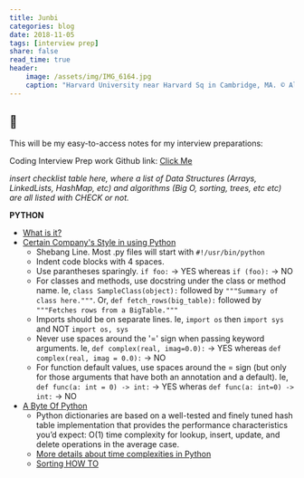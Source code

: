 ```yaml
---
title: Junbi
categories: blog
date: 2018-11-05
tags: [interview prep]
share: false
read_time: true
header:
    image: /assets/img/IMG_6164.jpg
    caption: "Harvard University near Harvard Sq in Cambridge, MA. © Alex Shoop"
---
```

## :snake:

This will be my easy-to-access notes for my interview preparations:

Coding Interview Prep work Github link: [Click Me](https://github.com/akshoop/CodeInterviewPrepRelated)

*insert checklist table here, where a list of Data Structures (Arrays, LinkedLists, HashMap, etc) and algorithms (Big O, sorting, trees, etc etc) are all listed with CHECK or not.*

**PYTHON**
- [What is it?](https://www.python.org/doc/essays/blurb/)
- [Certain Company's Style in using Python](https://github.com/google/styleguide/blob/gh-pages/pyguide.md)
    - Shebang Line. Most .py files will start with `#!/usr/bin/python`
    - Indent code blocks with 4 spaces.
    - Use parantheses sparingly. `if foo:` -> YES whereas `if (foo):` -> NO
    - For classes and methods, use docstring under the class or method name. Ie, `class SampleClass(object):` followed by `"""Summary of class here."""`. Or, `def fetch_rows(big_table):` followed by `"""Fetches rows from a BigTable."""`
    - Imports should be on separate lines. Ie, `import os` then `import sys` and NOT `import os, sys`
    - Never use spaces around the '=' sign when passing keyword arguments. Ie, `def complex(real, imag=0.0):` -> YES whereas `def complex(real, imag = 0.0):` -> NO
    - For function default values, use spaces around the = sign (but only for those arguments that have both an annotation and a default). Ie, `def func(a: int = 0) -> int:` -> YES wheras `def func(a: int=0) -> int:` -> NO
- [A Byte Of Python](https://python.swaroopch.com/)
    -  Python dictionaries are based on a well-tested and finely tuned hash table implementation that provides the performance characteristics you’d expect: O(1) time complexity for lookup, insert, update, and delete operations in the average case.
    - [More details about time complexities in Python](https://www.ics.uci.edu/~pattis/ICS-33/lectures/complexitypython.txt)
    - [Sorting HOW TO](https://docs.python.org/3/howto/sorting.html)

    